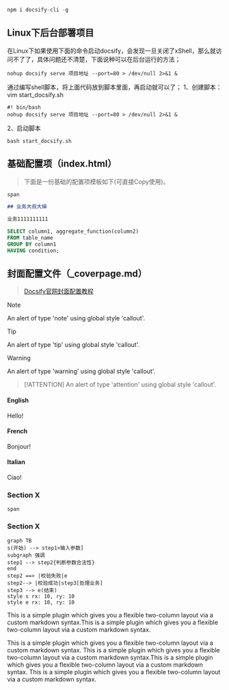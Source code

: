```javascript
npm i docsify-cli -g
```

## Linux下后台部署项目

在Linux下如果使用下面的命令启动docsify，会发现一旦关闭了xShell，那么就访问不了了，具体问题还不清楚，下面说种可以在后台运行的方法；

```shell
nohup docsify serve 项目地址 --port=80 > /dev/null 2>&1 &
```

通过编写shell脚本，将上面代码放到脚本里面，再启动就可以了；
1、创建脚本：vim start_docsify.sh

```shell
#! bin/bash
nohup docsify serve 项目地址 --port=80 > /dev/null 2>&1 &
```

2、启动脚本

```shell
bash start_docsify.sh
```

## 基础配置项（index.html）

> 下面是一份基础的配置项模板如下(可直接Copy使用)。

```html
span
```

```markdown
## 业务大叔大婶

业务1111111111
```

```sql
SELECT column1, aggregate_function(column2)
FROM table_name
GROUP BY column1
HAVING condition;
```

## 封面配置文件（_coverpage.md）

> [Docsify官网封面配置教程](https://docsify.js.org/#/zh-cn/cover)

> [!NOTE]
> An alert of type 'note' using global style 'callout'.

> [!TIP]
> An alert of type 'tip' using global style 'callout'.

> [!WARNING]
> An alert of type 'warning' using global style 'callout'.

> [!ATTENTION]
> An alert of type 'attention' using global style 'callout'.

<!-- tabs:start -->

#### **English**

Hello!

#### **French**

Bonjour!

#### **Italian**

Ciao!

<!-- tabs:end -->

### Section X

```plantuml
span
```
### Section X

```mermaid
graph TB
s(开始) --> step1>输入参数]
subgraph 强调
step1 --> step2{判断参数合法性}
end
step2 ==> |校验失败|e
step2--> |校验成功|step3[处理业务]
step3 --> e(结束)
style s rx: 10, ry: 10
style e rx: 10, ry: 10
```


This is a simple plugin which gives you a flexible two-column layout via a custom markdown syntax.This is a simple plugin which gives you a flexible two-column layout via a custom markdown syntax.

<!-- slide:break -->

This is a simple plugin which gives you a flexible two-column layout via a custom markdown syntax.
This is a simple plugin which gives you a flexible two-column layout via a custom markdown syntax.This is a simple plugin which gives you a flexible two-column layout via a custom markdown syntax.
This is a simple plugin which gives you a flexible two-column layout via a custom markdown syntax.

<!-- slide:break-# -->

